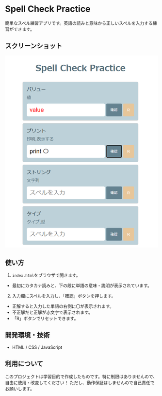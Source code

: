 # Spell Check Practice

簡単なスペル練習アプリです。英語の読みと意味から正しいスペルを入力する練習ができます。

## スクリーンショット
![spellcheck_main](images/spellcheck_main.png)

## 使い方

1. `index.html`をブラウザで開きます。
- 最初にカタカナ読みと、下の段に単語の意味・説明が表示されています。
2. 入力欄にスペルを入力し、「確認」ボタンを押します。
- 正解すると入力した単語の右側に〇が表示されます。
- 不正解だと正解が赤文字で表示されます。
- 「R」ボタンでリセットできます。

## 開発環境・技術
- HTML / CSS / JavaScript

## 利用について
このプロジェクトは学習目的で作成したものです。特に制限はありませんので、自由に使用・改変してください！
ただし、動作保証はしませんので自己責任でお願いします。
